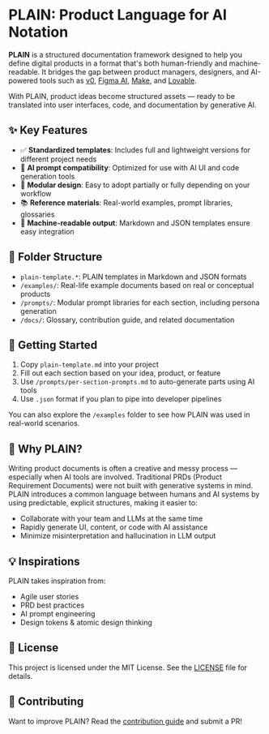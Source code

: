 # PLAIN: Product Language for AI Notation

**PLAIN** is a structured documentation framework designed to help you define digital products in a format that's both human-friendly and machine-readable. It bridges the gap between product managers, designers, and AI-powered tools such as [v0](https://v0.dev), [Figma AI](https://www.figma.com/blog/design-ai), [Make](https://www.make.com), and [Lovable](https://www.lovable.so/).

With PLAIN, product ideas become structured assets — ready to be translated into user interfaces, code, and documentation by generative AI.

## ✨ Key Features

- ✅ **Standardized templates**: Includes full and lightweight versions for different project needs
- 🤖 **AI prompt compatibility**: Optimized for use with AI UI and code generation tools
- 🧩 **Modular design**: Easy to adopt partially or fully depending on your workflow
- 📚 **Reference materials**: Real-world examples, prompt libraries, glossaries
- 🔄 **Machine-readable output**: Markdown and JSON templates ensure easy integration

## 📂 Folder Structure

- `plain-template.*`: PLAIN templates in Markdown and JSON formats
- `/examples/`: Real-life example documents based on real or conceptual products
- `/prompts/`: Modular prompt libraries for each section, including persona generation
- `/docs/`: Glossary, contribution guide, and related documentation

## 🚀 Getting Started

1. Copy `plain-template.md` into your project
2. Fill out each section based on your idea, product, or feature
3. Use `/prompts/per-section-prompts.md` to auto-generate parts using AI tools
4. Use `.json` format if you plan to pipe into developer pipelines

You can also explore the `/examples` folder to see how PLAIN was used in real-world scenarios.

## 🧠 Why PLAIN?
Writing product documents is often a creative and messy process — especially when AI tools are involved. Traditional PRDs (Product Requirement Documents) were not built with generative systems in mind. PLAIN introduces a common language between humans and AI systems by using predictable, explicit structures, making it easier to:
- Collaborate with your team and LLMs at the same time
- Rapidly generate UI, content, or code with AI assistance
- Minimize misinterpretation and hallucination in LLM output

## 💡 Inspirations

PLAIN takes inspiration from:
- Agile user stories
- PRD best practices
- AI prompt engineering
- Design tokens & atomic design thinking

## 📄 License

This project is licensed under the MIT License. See the [LICENSE](./LICENSE) file for details.

## 🙌 Contributing

Want to improve PLAIN? Read the [contribution guide](./docs/contribution-guide.md) and submit a PR!
